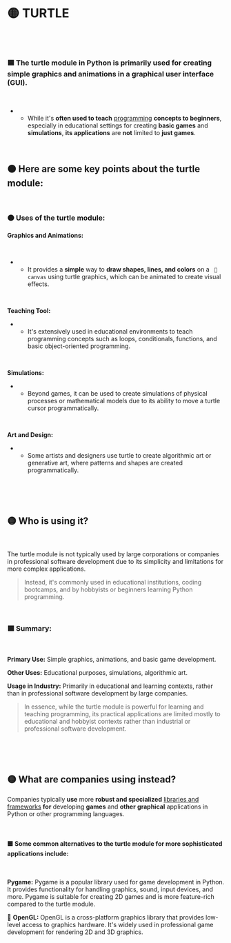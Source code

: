 # 🟡 TURTLE

<br>
<br>

### 🟦 The turtle module in Python is primarily used for creating simple graphics and animations in a graphical user interface (GUI).

<br>

- - While it's **often used to teach** <u>programming</u> **concepts to beginners**, especially in educational settings for creating **basic games** and **simulations**, **its applications** are **not** limited to **just games**.


<br>

## 🟠 Here are some key points about the turtle module:


<br>

### 🟠 Uses of the turtle module:

**Graphics and Animations:**

<br>

- -  It provides a **simple** way to **draw shapes, lines, and colors** on a ` 🔲 canvas` using turtle graphics, which can be animated to create visual effects.

<br>

**Teaching Tool:**

- - It's extensively used in educational environments to teach programming concepts such as loops, conditionals, functions, and basic object-oriented programming.

<br>

**Simulations:**

- -  Beyond games, it can be used to create simulations of physical processes or mathematical models due to its ability to move a turtle cursor programmatically.

<br>

**Art and Design:**

- - Some artists and designers use turtle to create algorithmic art or generative art, where patterns and shapes are created programmatically.

<br>
<br>
<br>

## 🟡 Who is using it?

<br>

The turtle module is not typically used by large corporations or companies in professional software development due to its simplicity and limitations for more complex applications.

>Instead, it's commonly used in educational institutions, coding bootcamps, and by hobbyists or beginners learning Python programming.

<br>

### 🟦 Summary:

<br>


**Primary Use:** Simple graphics, animations, and basic game development.

**Other Uses:** Educational purposes, simulations, algorithmic art.

**Usage in Industry:** Primarily in educational and learning contexts, rather than in professional software development by large companies.


>In essence, while the turtle module is powerful for learning and teaching programming, its practical applications are limited mostly to educational and hobbyist contexts rather than industrial or professional software development.


<br>
<br>
<br>


## 🟡 What are companies using instead?

Companies typically **use** more **robust and specialized**  <u>libraries and frameworks</u>  **for** developing **games** and **other** **graphical** applications in Python or other programming languages.

<br>

#### 🟦 Some common alternatives to the turtle module for more sophisticated applications include:

<br>

**Pygame:** Pygame is a popular library used for game development in Python. It provides functionality for handling graphics, sound, input devices, and more. Pygame is suitable for creating 2D games and is more feature-rich compared to the turtle module.

📌 **OpenGL:** OpenGL is a cross-platform graphics library that provides low-level access to graphics hardware. It's widely used in professional game development for rendering 2D and 3D graphics.
